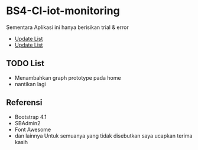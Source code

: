 # BS4-CI-iot-monitoring

Sementara Aplikasi ini hanya berisikan trial &amp; error

- [Update List](https://github.com/nrchmts/BS$-CI-iot-monitoring/README#TODO-List)
- [Update List](https://github.com/nrchmts/BS$-CI-iot-monitoring/README#Referensi)

## TODO List

- Menambahkan graph prototype pada home
- nantikan lagi

## Referensi

- Bootstrap 4.1
- SBAdmin2
- Font Awesome
- dan lainnya
  Untuk semuanya yang tidak disebutkan saya ucapkan terima kasih
